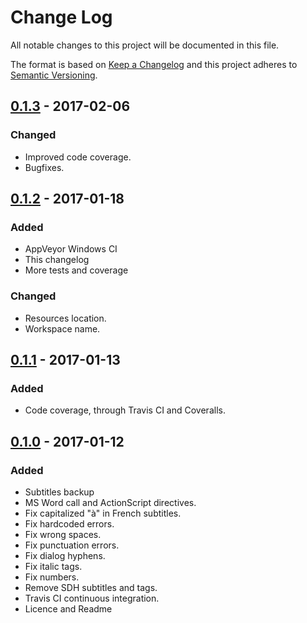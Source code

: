 # Change Log
All notable changes to this project will be documented in this file.

The format is based on [Keep a Changelog](http://keepachangelog.com/)
and this project adheres to [Semantic Versioning](http://semver.org/).


## [0.1.3] - 2017-02-06
### Changed
- Improved code coverage.
- Bugfixes.

## [0.1.2] - 2017-01-18
### Added
- AppVeyor Windows CI
- This changelog
- More tests and coverage

### Changed
- Resources location.
- Workspace name.

## [0.1.1] - 2017-01-13
### Added
- Code coverage, through Travis CI and Coveralls.

## [0.1.0] - 2017-01-12
### Added
- Subtitles backup
- MS Word call and ActionScript directives.
- Fix capitalized "à" in French subtitles.
- Fix hardcoded errors.
- Fix wrong spaces.
- Fix punctuation errors.
- Fix dialog hyphens.
- Fix italic tags.
- Fix numbers.
- Remove SDH subtitles and tags.
- Travis CI continuous integration.
- Licence and Readme

[Unreleased]: https://github.com/adrienbricchi/sub-titles-auto-correct/tree/develop
[0.1.3]: https://github.com/adrienbricchi/sub-titles-auto-correct/releases/tag/0.1.3
[0.1.2]: https://github.com/adrienbricchi/sub-titles-auto-correct/releases/tag/0.1.2
[0.1.1]: https://github.com/adrienbricchi/sub-titles-auto-correct/releases/tag/0.1.1
[0.1.0]: https://github.com/adrienbricchi/sub-titles-auto-correct/releases/tag/0.1.0
